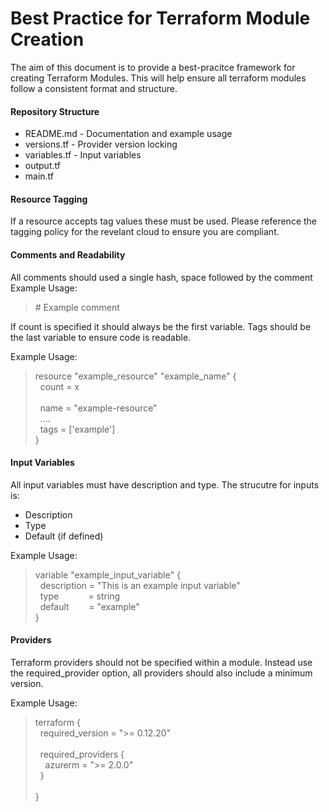 # Best Practice for Terraform Module Creation
The aim of this document is to provide a best-pracitce framework for creating Terraform Modules.
This will help ensure all terraform modules follow a consistent format and structure.

#### Repository Structure
* README.md - Documentation and example usage
* versions.tf - Provider version locking
* variables.tf - Input variables
* output.tf
* main.tf

#### Resource Tagging
If a resource accepts tag values these must be used.
Please reference the tagging policy for the revelant cloud to ensure you are compliant.

#### Comments and Readability
All comments should used a single hash, space followed by the comment
Example Usage:<br />
> \# Example comment<br />

If count is specified it should always be the first variable.
Tags should be the last variable to ensure code is readable.

Example Usage:<br />
> resource "example_resource" "example_name" {<br />
>&nbsp;&nbsp;count = x<br />
>&nbsp;&nbsp;<br />
>&nbsp;&nbsp;name = "example-resource"<br />
>&nbsp;&nbsp;....<br />
>&nbsp;&nbsp;tags = ['example']<br />
>}<br />

#### Input Variables
All input variables must have description and type.
The strucutre for inputs is:
 - Description
 - Type
 - Default (if defined)

Example Usage:<br />
>variable "example_input_variable" {<br />
>&nbsp;&nbsp;description = "This is an example input variable"<br />
>&nbsp;&nbsp;type&nbsp;&nbsp;&nbsp;&nbsp;&nbsp;&nbsp;&nbsp;&nbsp;&nbsp;&nbsp;&nbsp;&nbsp;= string<br />
>&nbsp;&nbsp;default&nbsp;&nbsp;&nbsp;&nbsp;&nbsp;&nbsp;&nbsp;&nbsp;= "example"<br />
>}<br />

#### Providers
Terraform providers should not be specified within a module.
Instead use the required_provider option, all providers should also include a minimum version.

Example Usage:<br />
>terraform {<br />
>&nbsp;&nbsp;required_version = ">= 0.12.20"<br />
>&nbsp;<br />
>&nbsp;&nbsp;required_providers {<br />
>&nbsp;&nbsp;&nbsp;&nbsp;azurerm = ">= 2.0.0"<br />
>&nbsp;&nbsp;}<br />
>&nbsp;<br />
>}<br />

